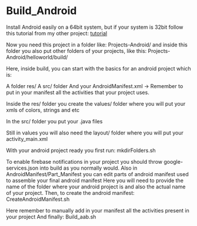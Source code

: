 # Build_Android

Install Android easily on a 64bit system, but if your system is 32bit follow this tutorial from my other project:
[tutorial](https://github.com/MiqueiasDevGames/export-godot-to-android-without-gradle-32bits-and-64bits)


Now you need this project in a folder like: Projects-Android/
and inside this folder you also put other folders of your projects, like this: Projects-Android/helloworld/build/


Here, inside build, you can start with the basics for an android project which is:

A folder res/
A src/ folder
And your AndroidManifest.xml  ->  Remember to put in your manifest all the activities that your project uses.


Inside the res/ folder you create the values/ folder
where you will put your xmls of colors, strings and etc


In the src/ folder you put your .java files

Still in values you will also need the layout/ folder where you will put your activity_main.xml



With your android project ready you first run:
mkdirFolders.sh


To enable firebase notifications in your project you should throw google-services.json into build as you normally would.
Also in AndroidManifest/Part_Manifest you can edit parts of android manifest used to assemble your final android manifest
Here you will need to provide the name of the folder where your android project is and also the actual name of your project.
Then, to create the android manifest:
CreateAndroidManifest.sh


Here remember to manually add in your manifest all the activities present in your project
And finally: Build_aab.sh

